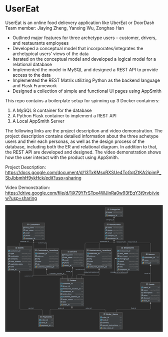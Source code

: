# UserEat

UserEat is an online food delievery application like UberEat or DoorDash
Team member: Jiaying Zheng, Yanxing Wu, Zonghao Han
- Outlined major features for three archetype users – customer, drivers, and restaurants employees
- Developed a conceptual model that incorporates/integrates the archetypical users’ views of the data
- Iterated on the conceptual model and developed a logical model for a relational database
- Implemented the model in MySQL and designed a REST API to provide access to the data
- Implemented the REST Matrix utilizing Python as the backend language and Flask Framework
- Designed a collection of simple and functional UI pages using AppSmith

This repo contains a boilerplate setup for spinning up 3 Docker containers: 
1. A MySQL 8 container for the database
2. A Python Flask container to implement a REST API
3. A Local AppSmith Server

The following links are the project description and video demonstration. The project description contains detailed information about the three achetype users and their each personas, as well as the design process of the database, including both the ER and relational diagram. In addition to that, the REST API are developed and designed. The video demonstration shows how the user interact with the product using AppSmith.

Project Description:
https://docs.google.com/document/d/13TxKMsoRXSUe4ToGqtZtKA2ipimP_SbJbbmhH9ykHck/edit?usp=sharing 

Video Demonstration:
https://drive.google.com/file/d/1jX79YFrSTpx4WJlnRa0w93fEqY3t9rvb/view?usp=sharing

![alt text](https://github.com/jiaying021218/UserEat/blob/main/UserEat%20Diagram.png)

